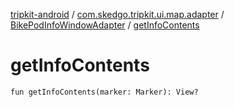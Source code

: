 [tripkit-android](../../index.md) / [com.skedgo.tripkit.ui.map.adapter](../index.md) / [BikePodInfoWindowAdapter](index.md) / [getInfoContents](./get-info-contents.md)

# getInfoContents

`fun getInfoContents(marker: Marker): View?`